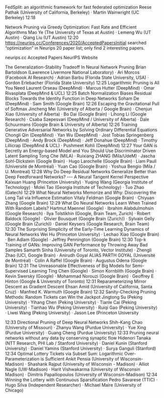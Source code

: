FedSplit: an algorithmic framework for fast federated optimization
Reese Pathak (University of California, Berkeley) · Martin Wainwright (UC Berkeley)
12:18

Network Pruning via Greedy Optimization: Fast Rate and Efficient Algorithms
Mao Ye (The University of Texas at Austin) · Lemeng Wu (UT Austin) · Qiang Liu (UT Austin)
12:20
https://neurips.cc/Conferences/2020/AcceptedPapersInitial searched “optimization” in Neurips 20 paper list; only find 2 interesting papers.

neurips.cc
Accepted Papers
NeurIPS Website


The Generalization-Stability Tradeoff In Neural Network Pruning
Brian Bartoldson (Lawrence Livermore National Laboratory) · Ari Morcos (Facebook AI Research) · Adrian Barbu (Florida State University, USA) · Gordon Erlebacher (Florida State University)
12:25
Logarithmic Pruning is All You Need
Laurent Orseau (DeepMind) · Marcus Hutter (DeepMind) · Omar Rivasplata (DeepMind & UCL)
12:25
Batch Normalization Biases Residual Blocks Towards the Identity Function in Deep Networks
Soham De (DeepMind) · Sam Smith (Google Brain)
12:26
Escaping the Gravitational Pull of Softmax
Jincheng Mei (University of Alberta / Google Brain) · Chenjun Xiao (University of Alberta) · Bo Dai (Google Brain) · Lihong Li (Google Research) · Csaba Szepesvari (DeepMind / University of Alberta) · Dale Schuurmans (Google Brain & University of Alberta)
12:26
Training Generative Adversarial Networks by Solving Ordinary Differential Equations
Chongli Qin (DeepMind) · Yan Wu (DeepMind) · Jost Tobias Springenberg (DeepMind) · Andy Brock (DeepMind) · Jeff Donahue (DeepMind) · Timothy Lillicrap (DeepMind & UCL) · Pushmeet Kohli (DeepMind)
12:27
Your GAN is Secretly an Energy-based Model and You Should Use Discriminator Driven Latent Sampling
Tong Che (MILA) · Ruixiang ZHANG (Mila/UdeM) · Jascha Sohl-Dickstein (Google Brain) · Hugo Larochelle (Google Brain) · Liam Paull (Université de Montréal) · Yuan Cao (Google Brain) · Yoshua Bengio (Mila / U. Montreal)
12:28
Why Do Deep Residual Networks Generalize Better than Deep Feedforward Networks? --- A Neural Tangent Kernel Perspective
Kaixuan Huang (Princeton University) · Yuqing Wang (Georgia Institute of Technology) · Molei Tao (Georgia Institute of Technology) · Tuo Zhao (Gatech)
12:29
What Neural Networks Memorize and Why: Discovering the Long Tail via Influence Estimation
Vitaly Feldman (Google Brain) · Chiyuan Zhang (Google Brain)
12:29
What Do Neural Networks Learn When Trained With Random Labels?
Hartmut Maennel (Google) · Ibrahim Alabdulmohsin (Google Research) · Ilya Tolstikhin (Google, Brain Team, Zurich) · Robert Baldock (Google) · Olivier Bousquet (Google Brain (Zurich)) · Sylvain Gelly (Google Brain (Zurich)) · Daniel Keysers (Google Research, Brain Team)
12:30
The Surprising Simplicity of the Early-Time Learning Dynamics of Neural Networks
Wei Hu (Princeton University) · Lechao Xiao (Google Brain) · Ben Adlam (Google) · Jeffrey Pennington (Google Brain)
12:30
Top-k Training of GANs: Improving GAN Performance by Throwing Away Bad Samples
Samarth Sinha (University of Toronto, Vector Institute) · Zhengli Zhao (UCI, Google Brain) · Anirudh Goyal ALIAS PARTH GOYAL (Université de Montréal) · Colin A Raffel (Google Brain) · Augustus Odena (Google Brain)
12:31
The Unreasonable Effectiveness of Big Models for Semi-Supervised Learning
Ting Chen (Google) · Simon Kornblith (Google Brain) · Kevin Swersky (Google) · Mohammad Norouzi (Google Brain) · Geoffrey E Hinton (Google & University of Toronto)
12:31
Reparameterizing Mirror Descent as Gradient Descent
Ehsan Amid (University of California, Santa Cruz) · Manfred K. Warmuth (Google Brain)
12:32
Sanity-Checking Pruning Methods: Random Tickets can Win the Jackpot
Jingtong Su (Peking University) · Yihang Chen (Peking University) · Tianle Cai (Peking University) · Tianhao Wu (Peking University) · Ruiqi Gao (Peking University) · Liwei Wang (Peking University) · Jason Lee (Princeton University


12:33
Directional Pruning of Deep Neural Networks
Shih-Kang Chao (University of Missouri) · Zhanyu Wang (Purdue University) · Yue Xing (Purdue University) · Guang Cheng (Purdue University)
12:33
Pruning neural networks without any data by conserving synaptic flow
Hidenori Tanaka (NTT Research, PHI Lab / Stanford University) · Daniel Kunin (Stanford University) · Daniel Yamins (Stanford University) · Surya Ganguli (Stanford)
12:34
Optimal Lottery Tickets via Subset Sum: Logarithmic Over-Parameterization is Sufficient
Ankit Pensia (University of Wisconsin-Madison) · Shashank Rajput (University of Wisconsin - Madison) · Alliot Nagle (UW-Madison) · Harit Vishwakarma (University of Wisconsin Madison) · Dimitris Papailiopoulos (University of Wisconsin-Madison)
12:34
Winning the Lottery with Continuous Sparsification
Pedro Savarese (TTIC) · Hugo Silva (Independent Researcher) · Michael Maire (University of Chicago)
